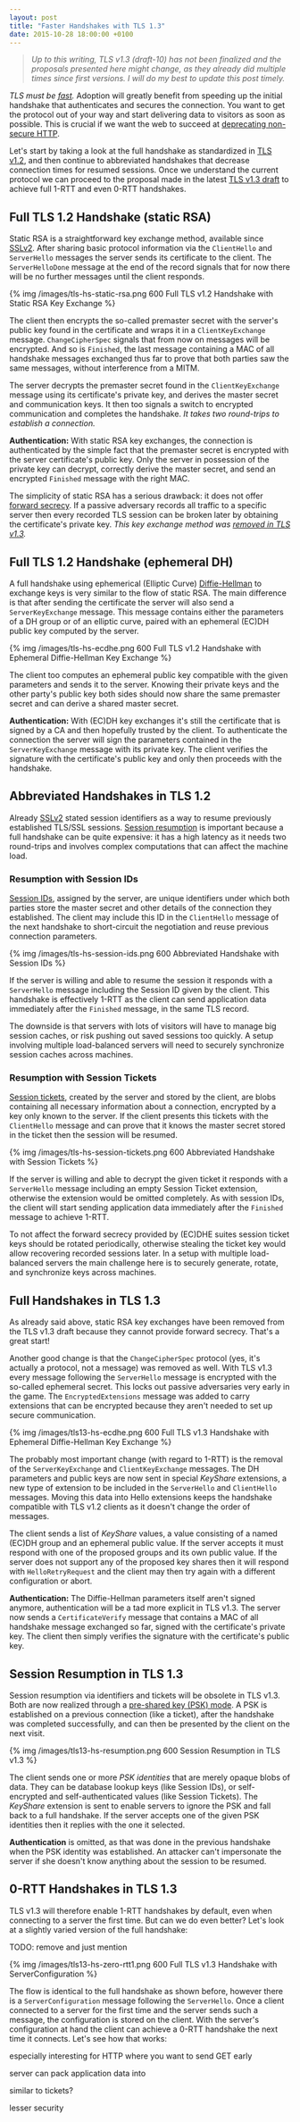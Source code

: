 ```yaml
---
layout: post
title: "Faster Handshakes with TLS 1.3"
date: 2015-10-28 18:00:00 +0100
---
```


> *Up to this writing, TLS v1.3 (draft-10) has not been finalized and the
> proposals presented here might change, as they already did multiple times
> since first versions. I will do my best to update this post timely.*

*TLS must be [fast](https://istlsfastyet.com/).* Adoption will greatly benefit
from speeding up the initial handshake that authenticates and secures the
connection. You want to get the protocol out of your way and start delivering
data to visitors as soon as possible. This is crucial if we want the web to
succeed at [deprecating non-secure HTTP](https://blog.mozilla.org/security/2015/04/30/deprecating-non-secure-http/).

Let's start by taking a look at the full handshake as standardized in
[TLS v1.2](https://tools.ietf.org/html/rfc5246), and then continue to
abbreviated handshakes that decrease connection times for resumed sessions.
Once we understand the current protocol we can proceed to the proposal made in
the latest [TLS v1.3 draft](https://tlswg.github.io/tls13-spec/) to achieve
full 1-RTT and even 0-RTT handshakes.

## Full TLS 1.2 Handshake (static RSA)

Static RSA is a straightforward key exchange method, available since
[SSLv2](https://tools.ietf.org/html/draft-hickman-netscape-ssl-00). After
sharing basic protocol information via the `ClientHello` and `ServerHello`
messages the server sends its certificate to the client. The `ServerHelloDone`
message at the end of the record signals that for now there will be no further
messages until the client responds.

{% img /images/tls-hs-static-rsa.png 600 Full TLS v1.2 Handshake with Static RSA Key Exchange %}

The client then encrypts the so-called premaster secret with the server's
public key found in the certificate and wraps it in a `ClientKeyExchange`
message. `ChangeCipherSpec` signals that from now on messages will be encrypted.
And so is `Finished`, the last message containing a MAC of all handshake
messages exchanged thus far to prove that both parties saw the same messages,
without interference from a MITM.

The server decrypts the premaster secret found in the `ClientKeyExchange`
message using its certificate's private key, and derives the master secret and
communication keys. It then too signals a switch to encrypted communication
and completes the handshake. *It takes two round-trips to establish a
connection.*

**Authentication:** With static RSA key exchanges, the connection is
authenticated by the simple fact that the premaster secret is encrypted with
the server certificate's public key. Only the server in possession of the
private key can decrypt, correctly derive the master secret, and send an
encrypted `Finished` message with the right MAC.

The simplicity of static RSA has a serious drawback: it does not offer
[forward secrecy](https://en.wikipedia.org/wiki/Forward_secrecy). If a passive
adversary records all traffic to a specific server then every recorded TLS
session can be broken later by obtaining the certificate's private key. *This
key exchange method was [removed in TLS v1.3](https://tlswg.github.io/tls13-spec/#major-differences-from-tls-12).*

## Full TLS 1.2 Handshake (ephemeral DH)

A full handshake using ephemerical (Elliptic Curve)
[Diffie-Hellman](https://en.wikipedia.org/wiki/Diffie-Hellman_key_exchange) to
exchange keys is very similar to the flow of static RSA. The main difference is
that after sending the certificate the server will also send a `ServerKeyExchange`
message. This message contains either the parameters of a DH group or of an
elliptic curve, paired with an ephemeral (EC)DH public key computed by the
server.

{% img /images/tls-hs-ecdhe.png 600 Full TLS v1.2 Handshake with Ephemeral Diffie-Hellman Key Exchange %}

The client too computes an ephemeral public key compatible with the given
parameters and sends it to the server. Knowing their private keys and the other
party's public key both sides should now share the same premaster secret and
can derive a shared master secret.

**Authentication:** With (EC)DH key exchanges it's still the certificate that
is signed by a CA and then hopefully trusted by the client. To authenticate the
connection the server will sign the parameters contained in the
`ServerKeyExchange` message with its private key. The client verifies the
signature with the certificate's public key and only then proceeds with the
handshake.

## Abbreviated Handshakes in TLS 1.2

Already [SSLv2](https://tools.ietf.org/html/draft-hickman-netscape-ssl-00)
stated session identifiers as a way to resume previously established TLS/SSL
sessions. [Session resumption](https://blog.cloudflare.com/tls-session-resumption-full-speed-and-secure/)
is important because a full handshake can be quite expensive: it has a high
latency as it needs two round-trips and involves complex computations that
can affect the machine load.

### Resumption with Session IDs

[Session IDs](https://tools.ietf.org/html/rfc5246#appendix-F.1.4), assigned by
the server, are unique identifiers under which both parties store the master
secret and other details of the connection they established. The client may
include this ID in the `ClientHello` message of the next handshake to
short-circuit the negotiation and reuse previous connection parameters.

{% img /images/tls-hs-session-ids.png 600 Abbreviated Handshake with Session IDs %}

If the server is willing and able to resume the session it responds with a
`ServerHello` message including the Session ID given by the client. This
handshake is effectively 1-RTT as the client can send application data
immediately after the `Finished` message, in the same TLS record.

The downside is that servers with lots of visitors will have to manage big
session caches, or risk pushing out saved sessions too quickly. A setup
involving multiple load-balanced servers will need to securely synchronize
session caches across machines.

### Resumption with Session Tickets

[Session tickets](http://tools.ietf.org/html/rfc5077), created by the server
and stored by the client, are blobs containing all necessary information about
a connection, encrypted by a key only known to the server. If the client
presents this tickets with the `ClientHello` message and can prove that it
knows the master secret stored in the ticket then the session will be resumed.

{% img /images/tls-hs-session-tickets.png 600 Abbreviated Handshake with Session Tickets %}

If the server is willing and able to decrypt the given ticket it responds with
a `ServerHello` message including an empty Session Ticket extension, otherwise
the extension would be omitted completely. As with session IDs, the client will
start sending application data immediately after the `Finished` message to
achieve 1-RTT.

To not affect the forward secrecy provided by (EC)DHE suites session ticket
keys should be rotated periodically, otherwise stealing the ticket key would
allow recovering recorded sessions later. In a setup with multiple load-balanced
servers the main challenge here is to securely generate, rotate, and
synchronize keys across machines.

## Full Handshakes in TLS 1.3

As already said above, static RSA key exchanges have been removed from the
TLS v1.3 draft because they cannot provide forward secrecy. That's a great start!

Another good change is that the `ChangeCipherSpec` protocol (yes, it's actually
a protocol, not a message) was removed as well. With TLS v1.3 every message
following the `ServerHello` message is encrypted with the so-called ephemeral
secret. This locks out passive adversaries very early in the game. The
`EncryptedExtensions` message was added to carry extensions that can be
encrypted because they aren't needed to set up secure communication.

{% img /images/tls13-hs-ecdhe.png 600 Full TLS v1.3 Handshake with Ephemeral Diffie-Hellman Key Exchange %}

The probably most important change (with regard to 1-RTT) is the removal of the
`ServerKeyExchange` and `ClientKeyExchange` messages. The DH parameters and
public keys are now sent in special *KeyShare* extensions, a new type of
extension to be included in the `ServerHello` and `ClientHello` messages.
Moving this data into Hello extensions keeps the handshake compatible with TLS
v1.2 clients as it doesn't change the order of messages.

The client sends a list of *KeyShare* values, a value consisting of a named
(EC)DH group and an ephemeral public value. If the server accepts it must
respond with one of the proposed groups and its own public value. If the server
does not support any of the proposed key shares then it will respond with
`HelloRetryRequest` and the client may then try again with a different
configuration or abort.

**Authentication:** The Diffie-Hellman parameters itself aren't signed anymore,
authentication will be a tad more explicit in TLS v1.3. The server now sends a
`CertificateVerify` message that contains a MAC of all handshake message
exchanged so far, signed with the certificate's private key. The client then
simply verifies the signature with the certificate's public key.

## Session Resumption in TLS 1.3

Session resumption via identifiers and tickets will be obsolete in TLS v1.3.
Both are now realized through a [pre-shared key (PSK) mode](https://tlswg.github.io/tls13-spec/#rfc.section.6.2.3).
A PSK is established on a previous connection (like a ticket), after the
handshake was completed successfully, and can then be presented by the client
on the next visit.

{% img /images/tls13-hs-resumption.png 600 Session Resumption in TLS v1.3 %}

The client sends one or more *PSK identities* that are merely opaque blobs of
data. They can be database lookup keys (like Session IDs), or self-encrypted
and self-authenticated values (like Session Tickets). The *KeyShare* extension
is sent to enable servers to ignore the PSK and fall back to a full handshake.
If the server accepts one of the given PSK identities then it replies with the
one it selected.

**Authentication** is omitted, as that was done in the previous handshake when
the PSK identity was established. An attacker can't impersonate the server if
she doesn't know anything about the session to be resumed.

## 0-RTT Handshakes in TLS 1.3

TLS v1.3 will therefore enable 1-RTT handshakes by default, even when connecting
to a server the first time. But can we do even better? Let's look at a slightly
varied version of the full handshake:

TODO: remove and just mention

{% img /images/tls13-hs-zero-rtt1.png 600 Full TLS v1.3 Handshake with ServerConfiguration %}

The flow is identical to the full handshake as shown before, however there is a
`ServerConfiguration` message following the `ServerHello`. Once a client
connected to a server for the first time and the server sends such a message,
the configuration is stored on the client. With the server's configuration at
hand the client can achieve a 0-RTT handshake the next time it connects. Let's
see how that works:

especially interesting for HTTP where you want to send GET early

server can pack application data into 

similar to tickets?

lesser security
